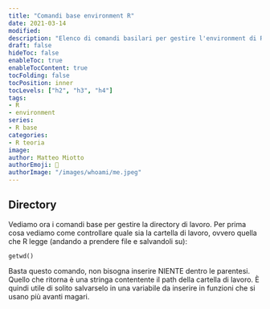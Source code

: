 ```yaml
---
title: "Comandi base environment R"
date: 2021-03-14
modified: 
description: "Elenco di comandi basilari per gestire l'environment di R"
draft: false
hideToc: false
enableToc: true
enableTocContent: true
tocFolding: false
tocPosition: inner
tocLevels: ["h2", "h3", "h4"]
tags:
- R
- environment
series:
- R base
categories:
- R teoria
image:
author: Matteo Miotto
authorEmoji: 🤖
authorImage: "/images/whoami/me.jpeg"
---
```


## Directory

Vediamo ora i comandi base per gestire la directory di lavoro.
Per prima cosa vediamo come controllare quale sia la cartella di lavoro, ovvero quella che R legge (andando a prendere file e salvandoli su):
```{r}
getwd()
```
Basta questo comando, non bisogna inserire NIENTE dentro le parentesi. 
Quello che ritorna è una stringa contentente il path della cartella di lavoro. È quindi utile di solito salvarselo in una variabile da inserire in funzioni che si usano più avanti magari. 